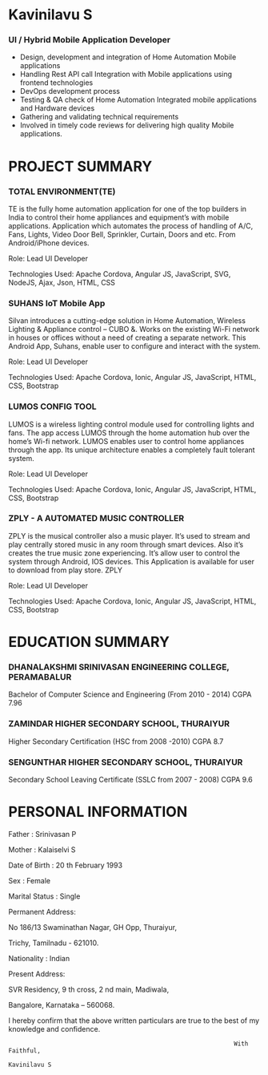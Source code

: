 <h1>Kavinilavu S</h1>
<h3>UI / Hybrid Mobile Application Developer</h3>
<ul>
<li>Design, development and integration of Home Automation
  Mobile applications</li>
<li>Handling Rest API call Integration with Mobile applications
using frontend technologies</li>
<li>DevOps development process</li>
<li>Testing & QA check of Home Automation Integrated
mobile applications and Hardware devices</li>
<li>Gathering and validating technical requirements</li>
<li>Involved in timely code reviews for delivering high quality
Mobile applications.</li>
</ul>


<h1>PROJECT SUMMARY</h1>

<h3>TOTAL ENVIRONMENT(TE)</h3>

  TE is the fully home automation application for one of the top builders in India to control their home appliances and equipment’s with mobile applications. Application which automates the process of handling of A/C, Fans, Lights, Video Door Bell, Sprinkler, Curtain, Doors and etc. From Android/iPhone devices.

Role: Lead UI Developer

Technologies Used: Apache Cordova, Angular JS, JavaScript, SVG,
NodeJS, Ajax, Json, HTML, CSS


<h3>SUHANS IoT Mobile App</h3>

  Silvan introduces a cutting-edge solution in Home Automation, Wireless Lighting & Appliance control – CUBO &. Works on the
existing Wi-Fi network in houses or offices without a need of creating a separate network. This Android App, Suhans, enable   user to configure and interact with the system.

Role: Lead UI Developer

Technologies Used: Apache Cordova, Ionic, Angular JS,
JavaScript, HTML, CSS, Bootstrap


<h3>LUMOS CONFIG TOOL</h3>
  LUMOS is a wireless lighting control module used for controlling lights and fans. The app access LUMOS through the home automation hub over the home’s Wi-fi network. LUMOS enables user to control home appliances through the app. Its unique
architecture enables a completely fault tolerant system.

Role: Lead UI Developer

Technologies Used: Apache Cordova, Ionic, Angular JS, JavaScript, HTML, CSS, Bootstrap


<h3>ZPLY - A AUTOMATED MUSIC CONTROLLER</h3>

  ZPLY is the musical controller also a music player. It’s used to stream and play centrally stored music in any room through
smart devices. Also it’s creates the true music zone experiencing. It’s allow user to control the system through Android, IOS
devices. This Application is available for user to download from play store.
ZPLY

Role: Lead UI Developer

Technologies Used: Apache Cordova, Ionic, Angular JS, JavaScript, HTML, CSS, Bootstrap


<h1>EDUCATION SUMMARY</h1>

<h3>DHANALAKSHMI SRINIVASAN ENGINEERING COLLEGE, PERAMABALUR</h3>
  Bachelor of Computer Science and Engineering (From 2010 - 2014) 
                          CGPA 7.96
                          
                          
<h3>ZAMINDAR HIGHER SECONDARY SCHOOL, THURAIYUR</h3>
  Higher Secondary Certification (HSC from 2008 -2010)
                          CGPA 8.7
                          
                          
<h3>SENGUNTHAR HIGHER SECONDARY SCHOOL, THURAIYUR</h3>
  Secondary School Leaving Certificate (SSLC from 2007 - 2008)
                          CGPA 9.6
                          
                          
<h1>PERSONAL INFORMATION</h1>

<p>Father : Srinivasan P </p>                                  
<p>Mother : Kalaiselvi S  </p>                                 
<p>Date of Birth : 20 th February 1993  </p>                   
<p>Sex : Female </p>                                           
<p>Marital Status : Single </p>                                
<p>Permanent Address: </p>                                                             
<p>No 186/13 Swaminathan Nagar, GH Opp, Thuraiyur, </p>                                                                
<p>Trichy, Tamilnadu - 621010. </p>
<p>Nationality : Indian </p>
<p>Present Address: </p>
<p>SVR Residency, 9 th cross, 2 nd main, Madiwala, </p>
<p>Bangalore, Karnataka – 560068. </p>



I hereby confirm that the above written particulars are true to the best of my knowledge and confidence.


                                                                   With Faithful,
                                                                   Kavinilavu S
